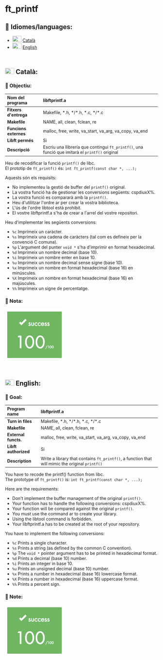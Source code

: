 # ft_printf

## 🏴 Idiomes/languages:
- <img src="https://upload.wikimedia.org/wikipedia/commons/thumb/c/ce/Flag_of_Catalonia.svg/255px-Flag_of_Catalonia.svg.png" height="20px" width="30px" > [Català](#-català)
- <img src="https://external-content.duckduckgo.com/iu/?u=https%3A%2F%2Fi.pinimg.com%2Foriginals%2Fbb%2F92%2Fa9%2Fbb92a9985e8defd0bbc75820ab7829c0.jpg" height="20px" width="30px"> [English](#-english)

&zwj;

## <img src="https://upload.wikimedia.org/wikipedia/commons/thumb/c/ce/Flag_of_Catalonia.svg/255px-Flag_of_Catalonia.svg.png" height="20px" width="30px" > Català:
### 🚀 Objectiu:
| Nom del programa | libftprintf.a |
| :------------ | :------------ |
| **Fitxers d'entrega** | Makefile, \*.h, \*/\*.h, \*.c, \*/\*.c |
| **Makefile** | NAME, all, clean, fclean, re |
| **Funcions externes** | malloc, free, write, va_start, va_arg, va_copy, va_end |
| **Libft permés** | Si |
| **Descripció** | Escriu una llibrería que contingui `ft_printf()`, una funció que imitarà el `printf()` original |

Heu de recodificar la funció `printf()` de libc.  
El prototip de `ft_printf()` és: `int ft_printf(const char *, ...);`  
  
Aquests són els requisits:
- No implementeu la gestió de buffer del `printf()` original.
- La vostra funció ha de gestionar les conversions següents: cspdiuxX%.
- La vostra funció es compararà amb la `printf()`.
- Heu d'utilitzar l'ordre ar per crear la vostra biblioteca.
- L'ús de l'ordre libtool està prohibit.
- El vostre libftprintf.a s'ha de crear a l'arrel del vostre repositori.

Heu d'implementar les següents conversions:
- `%c` Imprimeix un caràcter.
- `%s` Imprimeix una cadena de caràcters (tal com es defineix per la convenció C comuna).
- `%p` L'argument del punter `void *` s'ha d'imprimir en format hexadecimal.
- `%d` Imprimeix un nombre decimal (base 10).
- `%i` Imprimeix un nombre enter en base 10.
- `%u` Imprimeix un nombre decimal sense signe (base 10).
- `%x` Imprimeix un nombre en format hexadecimal (base 16) en minúscules.
- `%X` Imprimeix un nombre en format hexadecimal (base 16) en majúscules.
- `%%` Imprimeix un signe de percentatge.

### 💯 Nota:
![nota](https://raw.githubusercontent.com/nach131/42Barcelona/main/images/100.png "nota")

&zwj;

## <img src="https://external-content.duckduckgo.com/iu/?u=https%3A%2F%2Fi.pinimg.com%2Foriginals%2Fbb%2F92%2Fa9%2Fbb92a9985e8defd0bbc75820ab7829c0.jpg" height="20px" width="30px"> English:
### 🚀 Goal:
| Program name | libftprintf.a |
| :------------ | :------------ |
| **Turn in files** | Makefile, \*.h, \*/\*.h, \*.c, \*/\*.c |
| **Makefile** | NAME, all, clean, fclean, re |
| **External functs.** | malloc, free, write, va_start, va_arg, va_copy, va_end |
| **Libft authorized** | Si |
| **Description** | Write a library that contains `ft_printf()`, a function that will mimic the original `printf()` |

You have to recode the printf() function from libc.  
The prototype of `ft_printf()` is: `int ft_printf(const char *, ...);`  
  
Here are the requirements:
- Don't implement the buffer management of the original `printf()`.
- Your function has to handle the following conversions: cspdiuxX%.
- Your function will be compared against the original `printf()`.
- You must use the command ar to create your library.
- Using the libtool command is forbidden.
- Your libftprintf.a has to be created at the root of your repository.
  
You have to implement the following conversions:
- `%c` Prints a single character.
- `%s` Prints a string (as defined by the common C convention).
- `%p` The `void *` pointer argument has to be printed in hexadecimal format.
- `%d` Prints a decimal (base 10) number.
- `%i` Prints an integer in base 10.
- `%u` Prints an unsigned decimal (base 10) number.
- `%x` Prints a number in hexadecimal (base 16) lowercase format.
- `%X` Prints a number in hexadecimal (base 16) uppercase format.
- `%%` Prints a percent sign.

### 💯 Note:
![note](https://raw.githubusercontent.com/nach131/42Barcelona/main/images/100.png "nota")
